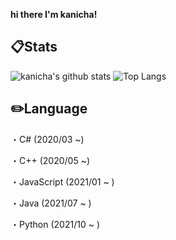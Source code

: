 **hi there I'm kanicha!**

## :clipboard:Stats
![kanicha's github stats](https://github-readme-stats.vercel.app/api?username=kanicha&count_private=true&theme=algolia)
![Top Langs](https://github-readme-stats.vercel.app/api/top-langs/?username=kanicha&layout=compact&hide=html&theme=algolia)

## :pencil2:Language
・C#
(2020/03 ~)  

・C++
(2020/05 ~)

・JavaScript
(2021/01 ~ )

・Java
(2021/07 ~ )

・Python
(2021/10 ~ )
